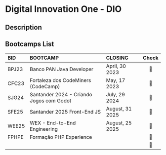 # Digital Innovation One - DIO

## Description

<Sobre a plataforma>

## Bootcamps List

|BID   |BOOTCAMP                          |CLOSING          | Check                  |
|:--   |:----------                       |:----            | :----:                 |
|BPJ23 |Banco PAN Java Developer          |April, 30 2023   | :white_square_button:  |
|CFC23 |Fortaleza dos CodeMiners (CodeCamp)|May, 17 2023     | :white_square_button: |
|SJG24 |Santander 2024 - Criando Jogos com Godot|July, 29 2024| :white_square_button:|
|SFE25 |Santander 2025 Front-End JS       |August, 31 2025  | :white_square_button:  |
|WEE25 |WEX - End-to-End Engineering      |August, 25 2025  | :white_square_button:  |
|FPHPE |Formação PHP Experience           |                 | :white_square_button:  |
|      |<link da pasta>                   |                 | :white_square_button:  |
